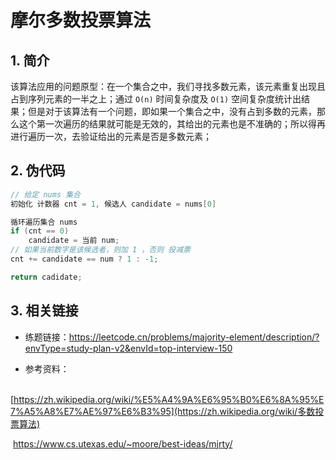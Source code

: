 # 摩尔多数投票算法

## 1. 简介

​	该算法应用的问题原型：在一个集合之中，我们寻找多数元素，该元素重复出现且占到序列元素的一半之上；通过 `O(n)` 时间复杂度及 `O(1)` 空间复杂度统计出结果；但是对于该算法有一个问题，即如果一个集合之中，没有占到多数的元素，那么这个第一次遍历的结果就可能是无效的，其给出的元素也是不准确的；所以得再进行遍历一次，去验证给出的元素是否是多数元素；

## 2. 伪代码

```java
// 给定 nums 集合
初始化 计数器 cnt = 1, 候选人 candidate = nums[0]

循环遍历集合 nums
if (cnt == 0) 
    candidate = 当前 num;
// 如果当前数字是该候选者，则加 1 ，否则 投减票
cnt += candidate == num ? 1 : -1;

return cadidate;
```

## 3. 相关链接

-   练题链接：https://leetcode.cn/problems/majority-element/description/?envType=study-plan-v2&envId=top-interview-150

-   参考资料：

​	[https://zh.wikipedia.org/wiki/%E5%A4%9A%E6%95%B0%E6%8A%95%E7%A5%A8%E7%AE%97%E6%B3%95](https://zh.wikipedia.org/wiki/多数投票算法)

​	https://www.cs.utexas.edu/~moore/best-ideas/mjrty/

